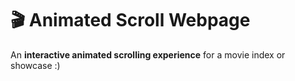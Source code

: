 # 🎬 Animated Scroll Webpage  

An **interactive animated scrolling experience** for a movie index or showcase :)


